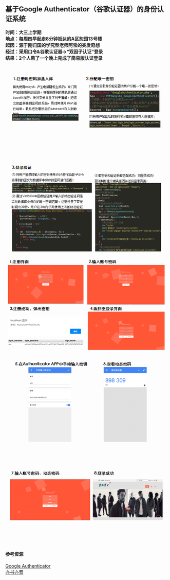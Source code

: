 ## 基于Google Authenticator（谷歌认证器）的身份认证系统



**时间：大三上学期</br>
地点：每周四早起走8分钟抵达的A区恕园13号楼</br>
起因：源于刚归国的学究型老师阿宝的突发奇想</br>
经过：采用口令&谷歌认证器→“双因子认证”登录</br>
结果：2个人熬了一个晚上完成了简易版认证登录**



![注册](https://raw.githubusercontent.com/Xuan0216/GoogleAuthenticator/master/img/show/1.png)

![登录](https://raw.githubusercontent.com/Xuan0216/GoogleAuthenticator/master/img/show/2.png)

![界面](https://raw.githubusercontent.com/Xuan0216/GoogleAuthenticator/master/img/show/3.png)

![验证](https://raw.githubusercontent.com/Xuan0216/GoogleAuthenticator/master/img/show/4.png)

![通过](https://raw.githubusercontent.com/Xuan0216/GoogleAuthenticator/master/img/show/5.png)



#### 参考资源

[Google Authenticator](https://github.com/PHPGangsta/GoogleAuthenticator)</br>
[亦书亦音](https://github.com/slcyyy/ysyy)
